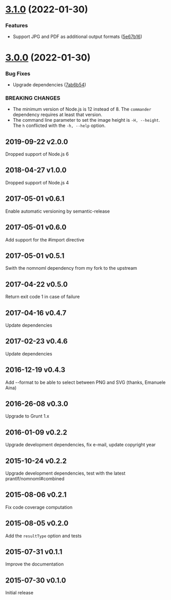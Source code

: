 # [3.1.0](https://github.com/prantlf/nomnoml-cli/compare/v3.0.0...v3.1.0) (2022-01-30)


### Features

* Support JPG and PDF as additional output formats ([5e67b16](https://github.com/prantlf/nomnoml-cli/commit/5e67b16386c603e5b028b87a1a60eac942d0822c))

# [3.0.0](https://github.com/prantlf/nomnoml-cli/compare/v2.0.0...v3.0.0) (2022-01-30)


### Bug Fixes

* Upgrade dependencies ([7ab6b54](https://github.com/prantlf/nomnoml-cli/commit/7ab6b541fef2b740e68d983add4d744f7b506fc7))


### BREAKING CHANGES

* The minimum version of Node.js is 12 instead of 8. The `commander` dependency requires at least that version.
* The command line parameter to set the image height is `-H, --height`. The `h` conflicted with the `-h, --help` option.

## 2019-09-22   v2.0.0

Dropped support of Node.js 6

## 2018-04-27   v1.0.0

Dropped support of Node.js 4

## 2017-05-01   v0.6.1

Enable automatic versioning by semantic-release

## 2017-05-01   v0.6.0

Add support for the #import directive

## 2017-05-01   v0.5.1

Swith the nomnoml dependency from my fork to the upstream

## 2017-04-22   v0.5.0

Return exit code 1 in case of failure

## 2017-04-16   v0.4.7

Update dependencies

## 2017-02-23   v0.4.6

Update dependencies

## 2016-12-19   v0.4.3

Add --format to be able to select between PNG and SVG (thanks, Emanuele Aina)

## 2016-26-08   v0.3.0

Upgrade to Grunt 1.x

## 2016-01-09   v0.2.2

Upgrade development dependencies, fix e-mail, update copyright year

## 2015-10-24   v0.2.2

Upgrade development dependencies, test with the latest prantlf/nomnoml#combined

## 2015-08-06   v0.2.1

Fix code coverage computation

## 2015-08-05   v0.2.0

Add the `resultType` option and tests

## 2015-07-31   v0.1.1

Improve the documentation

## 2015-07-30   v0.1.0

Initial release
